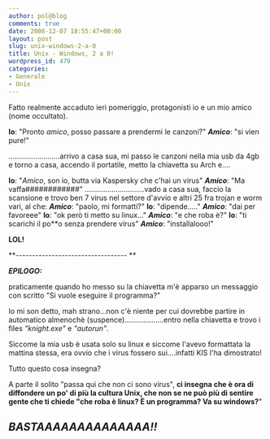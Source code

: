 ```yaml
---
author: pol@blog
comments: true
date: 2008-12-07 18:55:47+00:00
layout: post
slug: unix-windows-2-a-0
title: Unix - Windows, 2 a 0!
wordpress_id: 479
categories:
- Generale
- Unix
---
```


Fatto realmente accaduto ieri pomeriggio, protagonisti io e un mio amico (nome occultato).


**Io**: "Pronto _amico_, posso passare a prendermi le canzoni?"
**_Amico_**: "si vien pure!"


.........................arrivo a casa sua, mi passo le canzoni nella mia usb da 4gb e torno a casa, accendo il portatile, metto la chiavetta su Arch e....





**Io**: "_Amico_, son io, butta via Kaspersky che c'hai un virus"
**_Amico_**: "Ma vaffa############"
.............................vado a casa sua, faccio la scansione e trovo ben 7 virus nel settore d'avvio e altri 25 fra trojan e worm vari, al che:
**_Amico_**: "paolo, mi formatti?"
**Io**: "dipende....."
**_Amico_**: "dai per favoreee"
**Io**: "ok però ti metto su linux..."
**_Amico_**: "e che roba è?"
**Io**: "ti scarichi il po**o senza prendere virus"
**_Amico_**: "installalooo!"

**LOL!**

**----------------------------------
**

_**EPILOGO:**_

praticamente quando ho messo su la chiavetta m'è apparso un messaggio con scritto "Si vuole eseguire il programma?"

Io mi son detto, mah strano...non c'è niente per cui dovrebbe partire in automatico almenochè (suspence)...................entro nella chiavetta e trovo i files _"knight.exe"_ e _"autorun"_.

Siccome la mia usb è usata solo su linux e siccome l'avevo formattata la mattina stessa, era ovvio che i virus fossero sui....infatti KIS l'ha dimostrato!

Tutto questo cosa insegna?

A parte il solito "passa qui che non ci sono virus", **ci insegna che è ora di diffondere un po' di più la cultura Unix, che non se ne può più di sentire gente che ti chiede "che roba è linux? È un programma? Va su windows?**"


## _**BASTAAAAAAAAAAAAAA!!**_
